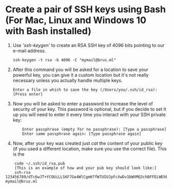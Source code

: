 # Create a pair of SSH keys using Bash (For Mac, Linux and Windows 10 with Bash installed)
1. Use *'ssh-keygen'* to create an RSA SSH key of 4096 bits pointing to our e-mail address.
    
    ```Shell
    ssh-keygen -t rsa -b 4096 -C "mymail@brus.ml"
    ```

1. After this command you will be asked for a location to save your powerful key, you can give it a custom location but it's not really necessary unless you actually handle multiple keys.

    ```Shell      
    Enter a file in which to save the key (/Users/you/.ssh/id_rsa): [Press enter]
    ```

2. Now you will be asked to enter a password to increase the level of security of your key. This password is optional, but if you decide to set it up you will need to enter it every time you interact with your SSH private key:

    ```Shell
        Enter passphrase (empty for no passphrase): [Type a passphrase]
        Enter same passphrase again: [Type passphrase again]
    ``` 

3. Now, after your key was created just *cat* the content of your public key (if you used a different location, make sure you use the correct file). This is the 

```Shell
    code ~/.ssh/id_rsa.pub
    [This is an example of how and your pub key should look like:]
    ssh-rsa 123456789/dTc6wJT+YCOUiLLS6F7Ge4WlCgmH7fW7UIUJpFcXwDv1bWVMQ3chBFFELWEhEjCqX7HAVoSjEF8oAwM0Ik5p6y66J420eeOGBLHkyV+nBiV0F5WVRKFS5Az1rZy8x/1usbMms/skMnS5Int9QcGIIA9g7Ws9xg28/2XA5IUPUZ0kIKbuSv7bAIqrHaH7WXzUeLeOjUIeW34d9WO52kNqiITjyW1D7kThXKtgS9Y5TEie5MuP8plzz+mBID59EFmdEhBK7QquuT6axI1PIDNm4PrhI7mJP9IgRRQOOXZ1rvoysOHxhDvzVWRuc623pV8PPjiBHiu1Y1T mymail@brus.ml
```
